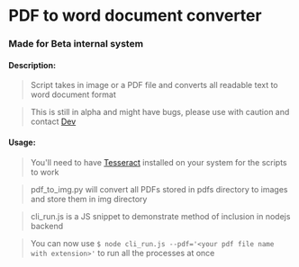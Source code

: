 # PDF to word document converter
### Made for Beta internal system

#### Description:
> Script takes in image or a PDF file and converts all readable text to word document format

> This is still in alpha and might have bugs, please use with caution and contact
[Dev](https://t.me/Leviticus_98)

#### Usage:
> You'll need to have [Tesseract](https://tesseract-ocr.github.io/tessdoc/Installation.html) installed on your system for the scripts to work

> pdf_to_img.py will convert all PDFs stored in pdfs directory to images and store them in
img directory

> cli_run.js is a JS snippet to demonstrate method of inclusion in nodejs backend

> You can now use ```$ node cli_run.js --pdf='<your pdf file name with extension>'``` to run all the processes at once
